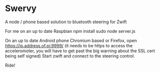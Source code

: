 # Swervy
A node / phone based solution to bluetooth steering for Zwift

For me on an up to date Raspbian
npm install
sudo node server.js

On an up to date Android phone Chromium based or Firefox, open https://ip.address.of.pi:9999/
(it needs to be https to access the acceleromoter, you will have to get past the big warning about the SSL cert being self signed)
Start zwift and connect to the steering control.

Ride!
